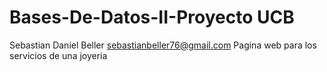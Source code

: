 # Bases-De-Datos-II-Proyecto UCB
Sebastian Daniel Beller 
sebastianbeller76@gmail.com
Pagina web para los servicios de una joyeria 
